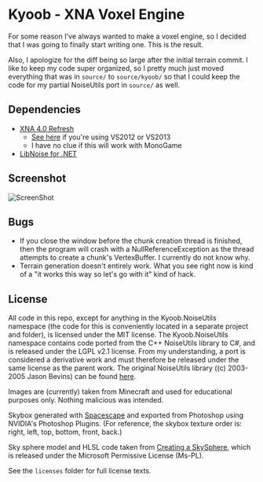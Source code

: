 Kyoob - XNA Voxel Engine
========================

For some reason I've always wanted to make a voxel engine, so I decided that
I was going to finally start writing one. This is the result.

Also, I apologize for the diff being so large after the initial terrain
commit. I like to keep my code super organized, so I pretty much just moved
everything that was in `source/` to `source/kyoob/` so that I could keep
the code for my partial NoiseUtils port in `source/` as well.

Dependencies
------------

* [XNA 4.0 Refresh](http://www.microsoft.com/en-us/download/details.aspx?id=27599)
  * [See here](http://what-ev.net/2014/02/19/the-xna-enabler-app-xna-in-visual-studio-2012-2013/)
    if you're using VS2012 or VS2013
  * I have no clue if this will work with MonoGame
* [LibNoise for .NET](https://libnoisedotnet.codeplex.com/)

Screenshot
----------

![ScreenShot](https://raw.githubusercontent.com/csdevrich/kyoob/master/screenshot.png)

Bugs
----

* If you close the window before the chunk creation thread is finished, then
  the program will crash with a NullReferenceException as the thread attempts
  to create a chunk's VertexBuffer. I currently do not know why.
* Terrain generation doesn't entirely work. What you see right now is kind of
  a "it works this way so let's go with it" kind of hack.

License
-------

All code in this repo, except for anything in the Kyoob.NoiseUtils namespace
(the code for this is conveniently located in a separate project and folder),
is licensed under the MIT license. The Kyoob.NoiseUtils namespace contains code
ported from the C++ NoiseUtils library to C#, and is released under the LGPL
v2.1 license. From my understanding, a port is considered a derivative work and
must therefore be released under the same license as the parent work. The original
NoiseUtils library ((c) 2003-2005 Jason Bevins) can be found
[here](http://libnoise.sourceforge.net/downloads/noiseutils.zip).

Images are (currently) taken from Minecraft and used for educational purposes
only. Nothing malicious was intended.

Skybox generated with [Spacescape](http://alexcpeterson.com/spacescape) and exported
from Photoshop using NVIDIA's Photoshop Plugins. (For reference, the skybox texture
order is: right, left, top, bottom, front, back.)

Sky sphere model and HLSL code taken from [Creating a SkySphere](http://msdn.microsoft.com/en-us/library/bb464016.aspx),
which is released under the Microsoft Permissive License (Ms-PL).

See the `licenses` folder for full license texts.